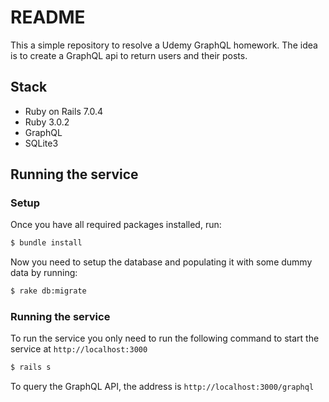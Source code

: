 # README

This a simple repository to resolve a Udemy GraphQL homework.
The idea is to create a GraphQL api to return users and their posts.

## Stack

- Ruby on Rails 7.0.4
- Ruby 3.0.2
- GraphQL
- SQLite3

## Running the service

### Setup

Once you have all required packages installed, run:

```sh
$ bundle install
```

Now you need to setup the database and populating it with some dummy data by running:

```sh
$ rake db:migrate
```

### Running the service

To run the service you only need to run the following command to start the service at `http://localhost:3000`

```sh
$ rails s
```

To query the GraphQL API, the address is `http://localhost:3000/graphql`